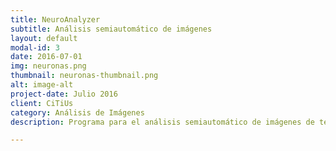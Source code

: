 ```yaml
---
title: NeuroAnalyzer
subtitle: Análisis semiautomático de imágenes
layout: default
modal-id: 3
date: 2016-07-01
img: neuronas.png
thumbnail: neuronas-thumbnail.png
alt: image-alt
project-date: Julio 2016
client: CiTiUs
category: Análisis de Imágenes
description: Programa para el análisis semiautomático de imágenes de tejidos en el sector biosanitario. Desarrollado en colaboración con el CiTiUS (Centro Singular de Investigación en Tecnologías de la Información).

---
```

